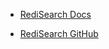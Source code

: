 + [RediSearch Docs](https://redis.io/docs/stack/search/)

+ [RediSearch GitHub](https://github.com/RediSearch/RediSearch)